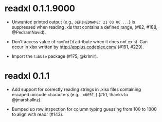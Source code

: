 # readxl 0.1.1.9000

* Unwanted printed output (e.g., `DEFINEDNAME: 21 00 00 ...`) is suppressed when reading .xls that contains a defined range, (#82, #188, @PedramNavid).

* Don't access value of `numFmtId` attribute when it does not exist. Can occur in xlsx written by <http://epplus.codeplex.com/> (#191, #229).

* Import the `tibble` package (#175, @krlmlr).

# readxl 0.1.1

* Add support for correctly reading strings in .xlsx files containing escaped 
  unicode characters (e.g. `_x005F_`) (#51, thanks to @jmarshallnz).

* Bumped up row inspection for column typing guessing from 100 to 1000 to align with readr (#143).
